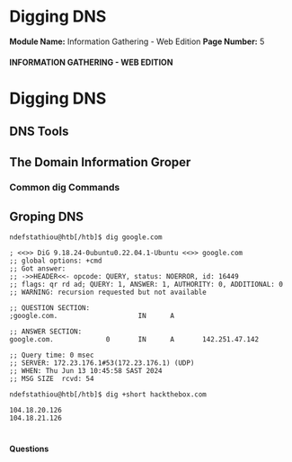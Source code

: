 <!--
 // Platform: Academy
// URL: https://academy.hackthebox.com/module/144/section/1251
// Platform Version: V1
// Module ID: 144
// Module Name: Information Gathering - Web Edition
// Module Difficulty: Easy
// Section ID: 1251
// Section Title: Digging DNS
// Page Title: Hack The Box - Academy
// Page Number: 5
-->

# Digging DNS

**Module Name:** Information Gathering - Web Edition **Page Number:** 5

#### 

#### INFORMATION GATHERING - WEB EDITION

# Digging DNS

## DNS Tools

## The Domain Information Groper

### Common dig Commands

## Groping DNS

``` shell-session
ndefstathiou@htb[/htb]$ dig google.com

; <<>> DiG 9.18.24-0ubuntu0.22.04.1-Ubuntu <<>> google.com
;; global options: +cmd
;; Got answer:
;; ->>HEADER<<- opcode: QUERY, status: NOERROR, id: 16449
;; flags: qr rd ad; QUERY: 1, ANSWER: 1, AUTHORITY: 0, ADDITIONAL: 0
;; WARNING: recursion requested but not available

;; QUESTION SECTION:
;google.com.                    IN      A

;; ANSWER SECTION:
google.com.             0       IN      A       142.251.47.142

;; Query time: 0 msec
;; SERVER: 172.23.176.1#53(172.23.176.1) (UDP)
;; WHEN: Thu Jun 13 10:45:58 SAST 2024
;; MSG SIZE  rcvd: 54
```

``` shell-session
ndefstathiou@htb[/htb]$ dig +short hackthebox.com

104.18.20.126
104.18.21.126
```

# 

# 

#### Questions

####